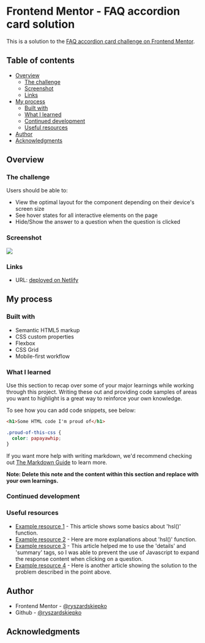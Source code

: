 # Frontend Mentor - FAQ accordion card solution

This is a solution to the [FAQ accordion card challenge on Frontend Mentor](https://www.frontendmentor.io/challenges/faq-accordion-card-XlyjD0Oam).

## Table of contents

- [Overview](#overview)
  - [The challenge](#the-challenge)
  - [Screenshot](#screenshot)
  - [Links](#links)
- [My process](#my-process)
  - [Built with](#built-with)
  - [What I learned](#what-i-learned)
  - [Continued development](#continued-development)
  - [Useful resources](#useful-resources)
- [Author](#author)
- [Acknowledgments](#acknowledgments)

## Overview

### The challenge

Users should be able to:

- View the optimal layout for the component depending on their device's screen size
- See hover states for all interactive elements on the page
- Hide/Show the answer to a question when the question is clicked

### Screenshot

![](./screenshot.jpg)

### Links

- URL: [deployed on Netlify](https://faq-accordion-card-rskiepko.netlify.app/)

## My process

### Built with

- Semantic HTML5 markup
- CSS custom properties
- Flexbox
- CSS Grid
- Mobile-first workflow

### What I learned

Use this section to recap over some of your major learnings while working through this project. Writing these out and providing code samples of areas you want to highlight is a great way to reinforce your own knowledge.

To see how you can add code snippets, see below:

```html
<h1>Some HTML code I'm proud of</h1>
```

```css
.proud-of-this-css {
  color: papayawhip;
}
```

If you want more help with writing markdown, we'd recommend checking out [The Markdown Guide](https://www.markdownguide.org/) to learn more.

**Note: Delete this note and the content within this section and replace with your own learnings.**

### Continued development

### Useful resources

- [Example resource 1](<https://developer.mozilla.org/en-US/docs/Web/CSS/color_value/hsl()>) - This article shows some basics about 'hsl()' function.
- [Example resource 2](https://www.quackit.com/css/color/values/css_hsl_function.cfm) - Here are more explanations about 'hsl()' function.
- [Example resource 3](https://developer.mozilla.org/pl/docs/Web/HTML/Element/details) - This article helped me to use the 'details' and 'summary' tags, so I was able to prevent the use of Javascript to expand the response content when clicking on a question.
- [Example resource 4](https://codepen.io/codeseries09/pen/poowRqK) - Here is another article showing the solution to the problem described in the point above.

## Author

- Frontend Mentor - [@ryszardskiepko](https://www.frontendmentor.io/profile/ryszardskiepko)
- Github - [@ryszardskiepko](https://github.com/ryszardskiepko)

## Acknowledgments
